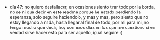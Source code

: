 - día 47: no quiero desfallacer, en ocasiones siento tirar todo por la borda, no se ni que decir en este readme porque he estado perdiendo la esperanza, solo seguire haciendolo, y mas y mas, pero siento que no estoy llegando a nada, hasta llegar al final de todo, por mi para mi, no tengo mucho que decir, hoy son esos días en los que me cuestiono si en verdad sirve hacer esto para ser aquello, igual seguire :)